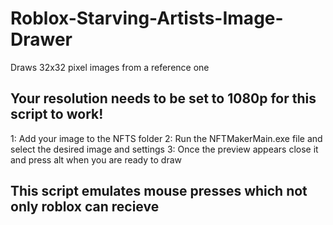 # Roblox-Starving-Artists-Image-Drawer
Draws 32x32 pixel images from a reference one 

## Your resolution needs to be set to 1080p for this script to work!
1: Add your image to the NFTS folder
2: Run the NFTMakerMain.exe file and select the desired image and settings
3: Once the preview appears close it and press alt when you are ready to draw

## This script emulates mouse presses which not only roblox can recieve

